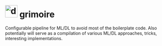 # <img src="https://github.com/mattroz/grimoire/assets/8377365/172646a3-abef-4a34-b7b6-8cd85d8451ab" alt="drawing" width="40" height="40"/> grimoire

Configurable pipeline for ML/DL to avoid most of the boilerplate code.
Also potentially will serve as a compilation of various ML/DL approaches, tricks, interesting implementations.
